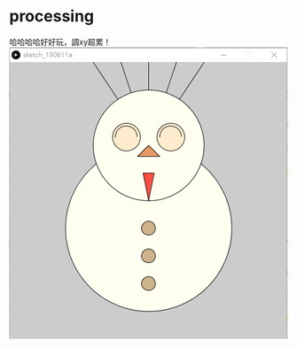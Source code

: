 # processing



哈哈哈哈好好玩，調xy超累！
![image](https://github.com/BBOIG/processing/blob/master/processing.png)

